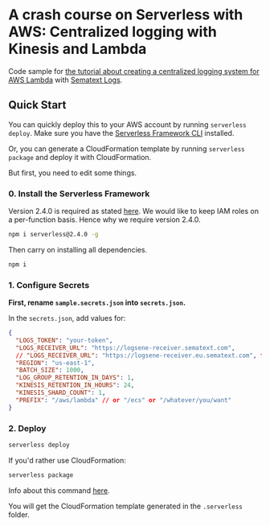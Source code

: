 # A crash course on Serverless with AWS: Centralized logging with Kinesis and Lambda

Code sample for [the tutorial about creating a centralized logging system for AWS Lambda](https://sematext.com/blog/centralized-aws-lambda-logs-kinesis-serverless/) with [Sematext Logs](https://sematext.com/logsene).

## Quick Start
You can quickly deploy this to your AWS account by running `serverless deploy`. Make sure you have the [Serverless Framework CLI](https://www.serverless.com/) installed.

Or, you can generate a CloudFormation template by running `serverless package` and deploy it with CloudFormation.

But first, you need to edit some things.

### 0. Install the Serverless Framework

Version 2.4.0 is required as stated [here](https://github.com/functionalone/serverless-iam-roles-per-function/issues/52). We would like to keep IAM roles on a per-function basis. Hence why we require version 2.4.0.
```bash
npm i serverless@2.4.0 -g
```

Then carry on installing all dependencies.

```bash
npm i
```

### 1. Configure Secrets

**First, rename `sample.secrets.json` into `secrets.json`.**

In the `secrets.json`, add values for: 

```json
{
  "LOGS_TOKEN": "your-token",
  "LOGS_RECEIVER_URL": "https://logsene-receiver.sematext.com",
  // "LOGS_RECEIVER_URL": "https://logsene-receiver.eu.sematext.com", for Sematext's EU region
  "REGION": "us-east-1",
  "BATCH_SIZE": 1000,
  "LOG_GROUP_RETENTION_IN_DAYS": 1,
  "KINESIS_RETENTION_IN_HOURS": 24,
  "KINESIS_SHARD_COUNT": 1,
  "PREFIX": "/aws/lambda" // or "/ecs" or "/whatever/you/want"
}
```

### 2. Deploy

```bash
serverless deploy
```

If you'd rather use CloudFormation:

```bash
serverless package
```
Info about this command [here](https://www.serverless.com/framework/docs/providers/aws/cli-reference/package/).

You will get the CloudFormation template generated in the `.serverless` folder.
